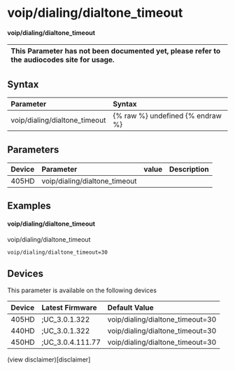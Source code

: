 ﻿---
description: voip/dialing/dialtone_timeout
search:
    keywords: ['voip','dialing','dialtone_timeout']
---

# voip/dialing/dialtone_timeout

#### voip/dialing/dialtone_timeout


| This Parameter has not been documented yet, please refer to the audiocodes site for usage.  |
| :--- |

## Syntax
| Parameter | Syntax |
| :--- | :--- |
|voip/dialing/dialtone_timeout | {% raw %} undefined {% endraw %} |

## Parameters
|Device|Parameter|value|Description|
|:---|:---|:---|:---|
| 405HD | voip/dialing/dialtone_timeout |  |  |

## Examples
#### voip/dialing/dialtone_timeout

voip/dialing/dialtone_timeout

```
voip/dialing/dialtone_timeout=30
```

## Devices
This parameter is available on the following devices

| Device | Latest Firmware | Default Value |
|:---|:---|:---|
| 405HD | ;UC_3.0.1.322 | voip/dialing/dialtone_timeout=30 
| 440HD | ;UC_3.0.1.322 | voip/dialing/dialtone_timeout=30 
| 450HD | ;UC_3.0.4.111.77 | voip/dialing/dialtone_timeout=30 

(view disclaimer)[disclaimer]
